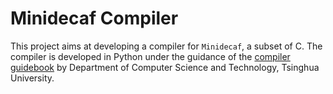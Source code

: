# Minidecaf Compiler

This project aims at developing a compiler for `Minidecaf`, a subset of C. The compiler is developed in Python under the guidance of the [compiler guidebook](https://decaf-lang.github.io/minidecaf-tutorial/) by Department of Computer Science and Technology, Tsinghua University.